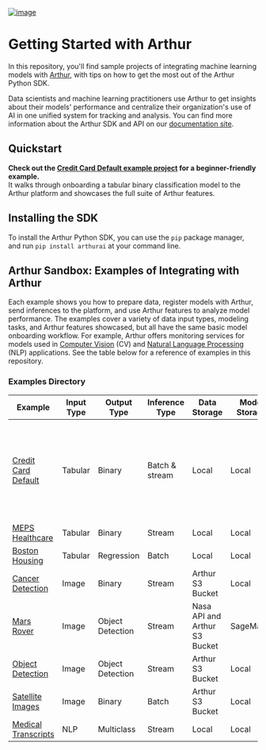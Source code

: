 [![image](https://arthurai-assets.s3.amazonaws.com/logo-black-transparent.png?format=300w)](https://arthur.ai)
# Getting Started with Arthur

In this repository, you'll find sample projects of integrating machine learning models with [Arthur](https://www.arthur.ai/), 
with tips on how to get the most out of the Arthur Python SDK. 

Data scientists and machine learning practitioners use Arthur to get insights about their models' performance and 
centralize their organization's use of AI in one unified system for tracking and analysis. You can find more information 
about the Arthur SDK and API on our [documentation site](https://docs.arthur.ai). 

## Quickstart

**Check out the [Credit Card Default example project](./examples/credit_card_default) for a beginner-friendly example.**  
It walks through onboarding a tabular binary classification model to the Arthur platform and showcases the 
full suite of Arthur features.

## Installing the SDK

To install the Arthur Python SDK, you can use the `pip` package manager, and run `pip install arthurai` at your command 
line.

## Arthur Sandbox: Examples of Integrating with Arthur

Each example shows you how to prepare data, register models with Arthur, send inferences to the platform, and use 
Arthur features to analyze model performance. The examples cover a variety of data input types, modeling tasks, and
Arthur features showcased, but all have the same basic model onboarding workflow. For example, Arthur 
offers monitoring services for models used in [Computer Vision](./examples/cv_mars_rover/Quickstart.ipynb) (CV) and 
[Natural Language Processing](./examples/nlp_medical_transcript_classifier/notebooks/Quickstart.ipynb) (NLP) 
applications. See the table below for a reference of examples in this repository.

### Examples Directory

| Example             | Input Type  | Output Type      | Inference Type | Data Storage     | Model Storage   | Arthur Features | Frameworks |
| ------------------- | ----------- | ---------------- | -------------- | ---------------- | --------------- | --------------- | ---------- |
| [Credit Card Default](./examples/credit_card_default/credit_card_default.ipynb)         | Tabular     | Binary           | Batch & stream | Local            | Local           | Performance, Drift, Visualization, Alerts, Bias, Explainability, Anomaly Detection, Hotspots, Bias Mitigation | Scikit-Learn    |
| [MEPS Healthcare](./examples/healthcare_utilization/FullGuide.ipynb)     | Tabular     | Binary           | Stream         | Local            | Local           | Explainability | Scikit-Learn, NLTK |
| [Boston Housing](./examples/boston_housing_spark_model/FullGuide.ipynb)      | Tabular     | Regression       | Batch          | Local            | Local           | Explainability | Spark ML |
| [Cancer Detection](./examples/cv_cancer_detection/FullGuide.ipynb)    | Image       | Binary           | Stream         | Arthur S3 Bucket | Local           | Explainability | PyTorch |
| [Mars Rover](./examples/cv_mars_rover/Quickstart.ipynb)          | Image       | Object Detection | Stream         | Nasa API and Arthur S3 Bucket        | SageMaker           | Explainability | Scikit-Learn, OpenCV, PyTorch |
| [Object Detection](./examples/cv_object_detection/Quickstart.ipynb)    | Image       | Object Detection | Stream         | Arthur S3 Bucket | Local           | Explainability | OpenCV, TensorFlow |
| [Satellite Images](./examples/cv_satellite_country_prediction/FullGuide.ipynb)    | Image       | Binary           | Batch          | Arthur S3 Bucket | Local           | Explainability | PyTorch |
| [Medical Transcripts](./examples/nlp_medical_transcript_classifier/notebooks/Quickstart.ipynb) | NLP         | Multiclass       | Stream         | Local            | Local           | Explainability | Scikit-Learn, NLTK |
